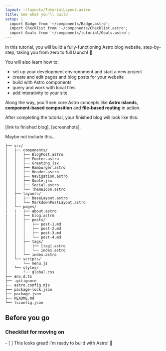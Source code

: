 ```yaml
---
layout: ~/layouts/TutorialLayout.astro
title: See what you'll build
setup: |
  import Badge from '~/components/Badge.astro';
  import Checklist from '~/components/Checklist.astro';
  import Goals from '~/components/tutorial/Goals.astro';
---
```


In this tutorial, you will build a fully-functioning Astro blog website, step-by-step, taking you from zero to full launch! 🚀

You will also learn how to:
- set up your development environnment and start a new project
- create and edit pages and blog posts for your website
- build with Astro components
- query and work with local files
- add interativity to your site

Along the way, you'll see core Astro concepts like **Astro islands**, **component-based composition** and **file-based routing** in action. 


After completing the tutorial, your finished blog will look like this: 

[link to finished blog], [screenshots], 

Maybe not include this...
```
├── src/
│   ├── components/
│   │   ├── BlogPost.astro
│   │   ├── Footer.astro
│   │   ├── Greeting.jsx
│   │   ├── Hamburger.astro
│   │   ├── Header.astro
│   │   ├── Navigation.astro
│   │   ├── Quote.jsx
│   │   ├── Social.astro
│   │   └── ThemeIcon.astro
│   ├── layouts/
|   |   ├── BaseLayout.astro
│   │   └── MarkdownPostLayout.astro
│   └── pages/
|   |   ├── about.astro
|   |   ├── blog.astro
│   │   ├── posts/
│   │   │   ├── post-1.md
│   │   │   ├── post-2.md
|   |   |   ├── post-3.md
│   │   │   └── post-4.md
│   │   ├── tags/
│   │   │   ├── [tag].astro
│   │   │   └── index.astro
│   │   └── index.astro
│   └── scripts/
│       └── menu.js
│   └── styles/
│       └── global.css
├── env.d.ts
├── .gitignore
├── astro.config.mjs
├── package-lock.json
├── package.json
├── README.md
└── tsconfig.json

```

## Before you go

### Checklist for moving on

<Checklist key="introduction">
- [ ] This looks great! I'm ready to build with Astro! 🚀 
</Checklist>
